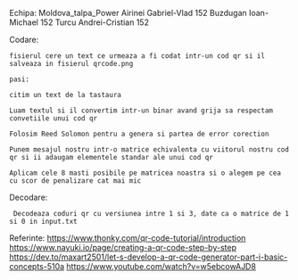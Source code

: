 Echipa: Moldova_talpa_Power
    Airinei Gabriel-Vlad 152
    Buzdugan Ioan-Michael 152
    Turcu Andrei-Cristian 152
    



Codare:

    fisierul cere un text ce urmeaza a fi codat intr-un cod qr si il salveaza in fisierul qrcode.png

    pasi:

    citim un text de la tastaura

    Luam textul si il convertim intr-un binar avand grija sa respectam convetiile unui cod qr

    Folosim Reed Solomon pentru a genera si partea de error corection

    Punem mesajul nostru intr-o matrice echivalenta cu viitorul nostru cod qr si ii adaugam elementele standar ale unui cod qr

    Aplicam cele 8 masti posibile pe matricea noastra si o alegem pe cea cu scor de penalizare cat mai mic



Decodare:

     Decodeaza coduri qr cu versiunea intre 1 si 3, date ca o matrice de 1 si 0 in input.txt


Referinte:
https://www.thonky.com/qr-code-tutorial/introduction
https://www.nayuki.io/page/creating-a-qr-code-step-by-step
https://dev.to/maxart2501/let-s-develop-a-qr-code-generator-part-i-basic-concepts-510a
https://www.youtube.com/watch?v=w5ebcowAJD8
